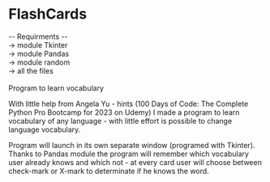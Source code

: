 # FlashCards
-- Requirments -- <br />
-> module Tkinter <br />
-> module Pandas <br />
-> module random <br />
-> all the files <br /> 
<br />
Program to learn vocabulary

With little help from Angela Yu - hints (100 Days of Code: The Complete Python Pro Bootcamp for 2023 on Udemy)
I made a program to learn vocabulary of any language - with little effort is possible to change language vocabulary.

Program will launch in its own separate window (programed with Tkinter). Thanks to Pandas module the program will remember 
which vocabulary user already knows and which not - at every card user will choose between check-mark or X-mark to determinate 
if he knows the word.
